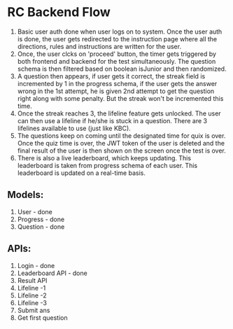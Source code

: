 # RC Backend Flow
1. Basic user auth done when user logs on to system. Once the user auth is done, the user gets redirected to the instruction page where all the directions, rules and instructions are written for the user.
2. Once, the user clcks on 'proceed' button, the timer gets triggered by both frontend and backend for the test simultaneously. The question schema is then filtered based on boolean isJunior and then randomized.
3. A question then appears, if user gets it correct, the streak field is incremented by 1 in the progress schema, if the user gets the answer wrong in the 1st attempt, he is given 2nd attempt to get the question right along with some penalty. But the streak won't be incremented this time.
4. Once the streak reaches 3, the lifeline feature gets unlocked. The user can then use a lifeline if he/she is stuck in a question. There are 3 lifelines available to use (just like KBC).
5. The questions keep on coming until the designated time for quix is over. Once the quiz time is over, the JWT token of the user is deleted and the final result of the user is then shown on the screen once the test is over.
6. There is also a live leaderboard, which keeps updating. This leaderboard is taken from progress schema of each user. This leaderboard is updated on a real-time basis. 

## Models: 
1. User - done 
2. Progress - done
3. Question - done

## APIs:
1. Login - done
2. Leaderboard API - done
3. Result API
4. Lifeline -1
5. Lifeline -2
6. Lifeline -3
7. Submit ans
8. Get first question
